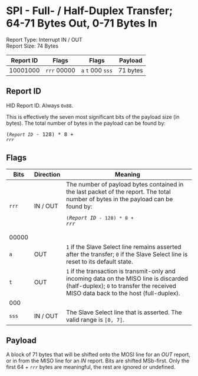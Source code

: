 
# SPI - Full- / Half-Duplex Transfer; 64-71 Bytes Out, 0-71 Bytes In
Report Type: Interrupt IN / OUT<br />
Report Size: 74 Bytes

| Report ID | Flags | Flags | Payload |
|-----------|-------|-------|---------|
| 10001000 | `rrr`&nbsp;00000 | `a`&nbsp;`t`&nbsp;000&nbsp;`sss` | 71 bytes |

## Report ID
HID Report ID.  Always `0x88`.

This is effectively the seven most significant bits of the payload size (in bytes).  The total number of bytes in the payload can be found by: <pre>(*`Report ID`* - 128) * 8 + *`rrr`*</pre>

## Flags

| Bits  | Direction | Meaning |
|-------|-----------|---------|
| `rrr` | IN / OUT  | The number of payload bytes contained in the last packet of the report.  The total number of bytes in the payload can be found by: <pre>(*`Report ID`* - 128) * 8 + *`rrr`*</pre> |
| 00000 |          |                                                                       |
| `a`   | OUT      | `1` if the Slave Select line remains asserted after the transfer; `0` if the Slave Select line is reset to its default state. |
| `t`   | OUT      | `1` if the transaction is transmit-only and incoming data on the MISO line is discarded (half-duplex); `0` to transfer the received MISO data back to the host (full-duplex). |
| 000   |          |                                                                       |
| `sss` | IN / OUT | The Slave Select line that is asserted.  The valid range is `[0, 7]`. |

## Payload
A block of 71 bytes that will be shifted onto the MOSI line for an *OUT* report, or in from the MISO line for an *IN* report.  Bits are shifted MSb-first.  Only the first 64 + *`rrr`* bytes are meaningful, the rest are ignored or undefined.
